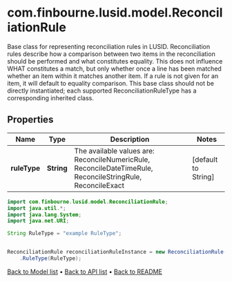 # com.finbourne.lusid.model.ReconciliationRule
Base class for representing reconciliation rules in LUSID.  Reconciliation rules describe how a comparison between two items in the reconciliation should be performed and what constitutes equality.  This does not influence WHAT constitutes a match, but only whether once a line has been matched whether an item within it matches another item.  If a rule is not given for an item, it will default to equality comparison.  This base class should not be directly instantiated; each supported ReconciliationRuleType has a corresponding inherited class.

## Properties

Name | Type | Description | Notes
------------ | ------------- | ------------- | -------------
**ruleType** | **String** | The available values are: ReconcileNumericRule, ReconcileDateTimeRule, ReconcileStringRule, ReconcileExact | [default to String]

```java
import com.finbourne.lusid.model.ReconciliationRule;
import java.util.*;
import java.lang.System;
import java.net.URI;

String RuleType = "example RuleType";


ReconciliationRule reconciliationRuleInstance = new ReconciliationRule()
    .RuleType(RuleType);
```


[Back to Model list](../README.md#documentation-for-models) &#8226; [Back to API list](../README.md#documentation-for-api-endpoints) &#8226; [Back to README](../README.md)
